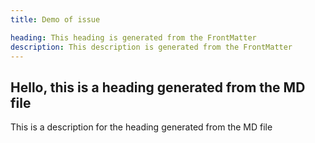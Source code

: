 ```yaml
---
title: Demo of issue

heading: This heading is generated from the FrontMatter
description: This description is generated from the FrontMatter
---
```


## Hello, this is a heading generated from the MD file
This is a description for the heading generated from the MD file